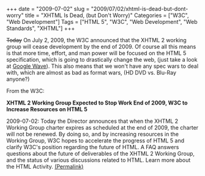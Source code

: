 +++
date = "2009-07-02"
slug = "2009/07/02/xhtml-is-dead-but-dont-worry"
title = "XHTML Is Dead, (but Don't Worry)"
Categories = ["W3C", "Web Development"]
Tags = ["HTML 5", "W3C", "Web Development", "Web Standards", "XHTML"]
+++

<strike>Today</strike> On July 2, 2009, the W3C announced that the XHTML 2 working group will cease development by the end of 2009. Of course all this means is that more time, effort, and man power will be focused on the HTML 5 specification, which is going to drastically change the web, (just take a look at [Google Wave](http://wave.google.com/)). This also means that we won't have any spec wars to deal with, which are almost as bad as format wars, (HD DVD vs. Blu-Ray anyone?)

From the W3C:

**XHTML 2 Working Group Expected to Stop Work End of 2009, W3C to Increase Resources on HTML 5**

2009-07-02: Today the Director announces that when the XHTML 2 Working Group charter expires as scheduled at the end of 2009, the charter will not be renewed. By doing so, and by increasing resources in the Working Group, W3C hopes to accelerate the progress of HTML 5 and clarify W3C's position regarding the future of HTML. A FAQ answers questions about the future of deliverables of the XHTML 2 Working Group, and the status of various discussions related to HTML. Learn more about the HTML Activity. [(Permalink)](http://www.w3.org/News/2009#item119)
